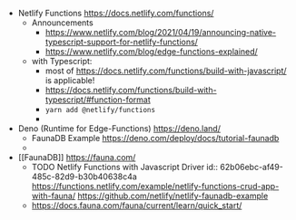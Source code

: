 - Netlify Functions
  https://docs.netlify.com/functions/
	- Announcements
		- https://www.netlify.com/blog/2021/04/19/announcing-native-typescript-support-for-netlify-functions/
		- https://www.netlify.com/blog/edge-functions-explained/
	- with Typescript:
		- most of https://docs.netlify.com/functions/build-with-javascript/ is applicable!
		- https://docs.netlify.com/functions/build-with-typescript/#function-format
		- `yarn add @netlify/functions`
		-
- Deno (Runtime for Edge-Functions)
  https://deno.land/
	- FaunaDB Example https://deno.com/deploy/docs/tutorial-faunadb
	-
- [[FaunaDB]]
  https://fauna.com/
	- TODO Netlify Functions with Javascript Driver
	  id:: 62b06ebc-af49-485c-82d9-b30b40638c4a
	  https://functions.netlify.com/example/netlify-functions-crud-app-with-fauna/
	  https://github.com/netlify/netlify-faunadb-example
	- https://docs.fauna.com/fauna/current/learn/quick_start/